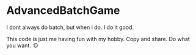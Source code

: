 # AdvancedBatchGame
I dont always do batch, but when i do. I do it good.


This code is just me having fun with my hobby.
Copy and share. Do what you want. :D
